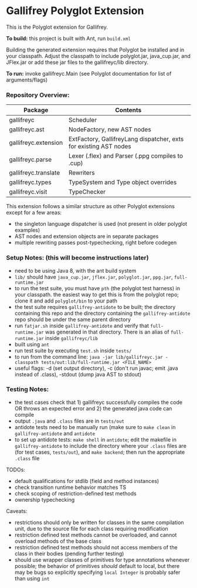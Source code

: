 # Gallifrey Polyglot Extension

This is the Polyglot extension for Gallifrey.

**To build:** this project is built with Ant, run `build.xml`

Building the generated extension requires that Polyglot be installed and in your
classpath.  Adjust the classpath to include polyglot.jar, java_cup.jar, and JFlex.jar or add these jar files to the gallifreyc/lib directory.

**To run:** invoke gallifreyc.Main (see Polyglot documentation for list of arguments/flags)

### Repository Overview:

| Package                | Contents                                                      |
|------------------------|---------------------------------------------------------------|
| gallifreyc             | Scheduler                                                     |
| gallifreyc.ast         | NodeFactory, new AST nodes                                    |
| gallifreyc.extension   | ExtFactory, GallifreyLang dispatcher, exts for existing AST nodes  |
| gallifreyc.parse       | Lexer (.flex) and Parser (.ppg compiles to .cup)              |
| gallifreyc.translate   | Rewriters                                                     |
| gallifreyc.types       | TypeSystem and Type object overrides                          |
| gallifreyc.visit       | TypeChecker                                                   |

This extension follows a similar structure as other Polyglot extensions except for a few areas:
- the singleton language dispatcher is used (not present in older polyglot examples)
- AST nodes and extension objects are in separate packages
- multiple rewriting passes post-typechecking, right before codegen

### Setup Notes: (this will become instructions later)
- need to be using Java 8, with the ant build system
- `lib/` should have `java_cup.jar`, `jflex.jar`, `polyglot.jar`, `ppg.jar`, `full-runtime.jar`
- to run the test suite, you must have `pth` (the polyglot test harness) in your classpath. the easiest way to get this is from the polyglot repo; clone it and add `polyglot/bin` to your path
- the test suite requires `gallifrey-antidote` to be built; the directory containing this repo and the directory containing the `gallifrey-antidote` repo should be under the same parent directory
- run `fatjar.sh` inside `gallifrey-antidote` and verify that `full-runtime.jar` was generated in that directory. There is an alias of `full-runtime.jar` inside `gallifreyc/lib`
- built using `ant`
- run test suite by executing `test.sh` inside `tests/`
- to run from the command line:
`java -jar lib/gallifreyc.jar -classpath tests/out:lib/full-runtime.jar <FILE_NAME>`
- useful flags: -d (set output directory), -c (don't run javac; emit .java instead of .class), -stdout (dump java AST to stdout)

### Testing Notes:
- the test cases check that 1) gallifreyc successfully compiles the code OR throws an expected error and 2) the generated java code can compile
- output `.java` and `.class` files are in `tests/out`
- antidote tests need to be manually run (make sure to `make clean` in `gallifrey-antidote` and `antidote`
- to set up antidote tests: `make shell` in `antidote`; edit the makefile in `gallifrey-antidote` to include the directory where your `.class` files are (for test cases, `tests/out`), and `make backend`; then run the appropriate `.class` file

TODOs:
- default qualifications for stdlib (field and method instances)
- check transition runtime behavior matches TS
- check scoping of restriction-defined test methods
- ownership typechecking

Caveats:
- restrictions should only be written for classes in the same compilation unit, due to the source file for each class requiring modification
- restriction defined test methods cannot be overloaded, and cannot overload methods of the base class
- restriction defined test methods should not access members of the class in their bodies (pending further testing)
- should use wrapper classes of primitives for type annotations whenever possible; the behavior of primitives _should_ default to local, but there may be bugs so explicitly specifying `local Integer` is probably safer than using `int`






